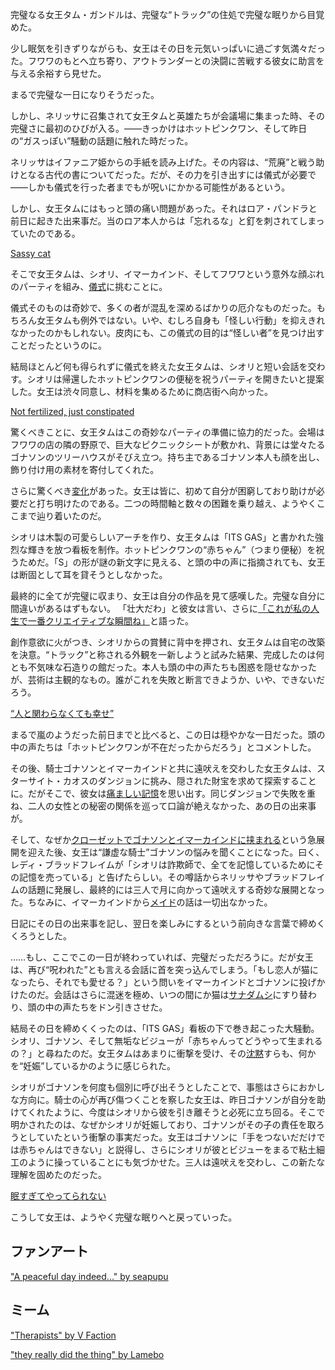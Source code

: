 <!-- title: タム・ガンドル -->
<!-- status: 生存 -->

完璧なる女王タム・ガンドルは、完璧な“トラック”の住処で完璧な眠りから目覚めた。

少し眠気を引きずりながらも、女王はその日を元気いっぱいに過ごす気満々だった。フワワのもとへ立ち寄り、アウトランダーとの決闘に苦戦する彼女に助言を与える余裕すら見せた。

まるで完璧な一日になりそうだった。

しかし、ネリッサに召集されて女王タムと英雄たちが会議場に集まった時、その完璧さに最初のひびが入る。――きっかけはホットピンクワン、そして昨日の“ガスっぽい”騒動の話題に触れた時だった。

ネリッサはイファニア姫からの手紙を読み上げた。その内容は、“荒廃”と戦う助けとなる古代の書についてだった。だが、その力を引き出すには儀式が必要で――しかも儀式を行った者までもが呪いにかかる可能性があるという。

しかし、女王タムにはもっと頭の痛い問題があった。それはロア・パンドラと前日に起きた出来事だ。当のロア本人からは「忘れるな」と釘を刺されてしまっていたのである。

[Sassy cat](#embed:https://youtu.be/jayBiB9euJU?t=670)

そこで女王タムは、シオリ、イマーカインド、そしてフワワという意外な顔ぶれのパーティを組み、[儀式](https://www.youtube.com/live/jayBiB9euJU?si=_OcZUoqnxheMyQ4e&t=953)に挑むことに。

儀式そのものは奇妙で、多くの者が混乱を深めるばかりの厄介なものだった。もちろん女王タムも例外ではない。いや、むしろ自身も「怪しい行動」を抑えきれなかったのかもしれない。皮肉にも、この儀式の目的は“怪しい者”を見つけ出すことだったというのに。

結局ほとんど何も得られずに儀式を終えた女王タムは、シオリと短い会話を交わす。シオリは帰還したホットピンクワンの便秘を祝うパーティを開きたいと提案した。女王は渋々同意し、材料を集めるために商店街へ向かった。

[Not fertilized, just constipated](#embed:https://www.youtube.com/live/jayBiB9euJU?si=tksE1UT02lekWEbi&t=2380)

驚くべきことに、女王タムはこの奇妙なパーティの準備に協力的だった。会場はフワワの店の隣の野原で、巨大なピクニックシートが敷かれ、背景には堂々たるゴナソンのツリーハウスがそびえ立つ。持ち主であるゴナソン本人も顔を出し、飾り付け用の素材を寄付してくれた。

さらに驚くべき[変化](https://youtu.be/jayBiB9euJU?t=3400)があった。女王は皆に、初めて自分が困窮しており助けが必要だと打ち明けたのである。二つの時間軸と数々の困難を乗り越え、ようやくここまで辿り着いたのだ。

シオリは木製の可愛らしいアーチを作り、女王タムは「ITS GAS」と書かれた強烈な輝きを放つ看板を制作。ホットピンクワンの“赤ちゃん”（つまり便秘）を祝うためだ。「S」の形が謎の新文字に見える、と頭の中の声に指摘されても、女王は断固として耳を貸そうとしなかった。

最終的に全てが完璧に収まり、女王は自分の作品を見て感嘆した。完璧な自分に間違いがあるはずもない。
「壮大だわ」と彼女は言い、さらに[「これが私の人生で一番クリエイティブな瞬間ね」](https://youtu.be/jayBiB9euJU?t=4713)と語った。

創作意欲に火がつき、シオリからの賞賛に背中を押され、女王タムは自宅の改築を決意。“トラック”と称される外観を一新しようと試みた結果、完成したのは何とも不気味な石造りの館だった。本人も頭の中の声たちも困惑を隠せなかったが、芸術は主観的なもの。誰がこれを失敗と断言できようか、いや、できないだろう。

[“人と関わらなくても幸せ”](#embed:https://youtu.be/jayBiB9euJU?t=6631)

まるで嵐のようだった前日までと比べると、この日は穏やかな一日だった。頭の中の声たちは「ホットピンクワンが不在だったからだろう」とコメントした。

その後、騎士ゴナソンとイマーカインドと共に遠吠えを交わした女王タムは、スターサイト・カオスのダンジョンに挑み、隠された財宝を求めて探索することに。だがそこで、彼女は[痛ましい記憶](https://youtu.be/jayBiB9euJU?t=7690)を思い出す。同じダンジョンで失敗を重ね、二人の女性との秘密の関係を巡って口論が絶えなかった、あの日の出来事が。

そして、なぜか[クローゼットでゴナソンとイマーカインドに挟まれる](https://www.youtube.com/live/jayBiB9euJU?si=4RccvR8LrKblthRi&t=9682)という急展開を迎えた後、女王は“謙虚な騎士”ゴナソンの悩みを聞くことになった。曰く、レディ・ブラッドフレイムが「シオリは詐欺師で、全てを記憶しているためにその記憶を売っている」と告げたらしい。その噂話からネリッサやブラッドフレイムの話題に発展し、最終的には三人で月に向かって遠吠えする奇妙な展開となった。ちなみに、イマーカインドから[メイド](https://youtu.be/jayBiB9euJU?t=9901)の話は一切出なかった。

日記にその日の出来事を記し、翌日を楽しみにするという前向きな言葉で締めくくろうとした。

……もし、ここでこの一日が終わっていれば、完璧だっただろうに。だが女王は、再び“呪われた”とも言える会話に首を突っ込んでしまう。「もし恋人が猫になったら、それでも愛せる？」という問いをイマーカインドとゴナソンに投げかけたのだ。会話はさらに混迷を極め、いつの間にか猫は[サナダムシ](https://youtu.be/jayBiB9euJU?t=11053)にすり替わり、頭の中の声たちをドン引きさせた。

結局その日を締めくくったのは、「ITS GAS」看板の下で巻き起こった大騒動。シオリ、ゴナソン、そして無垢なビジューが「赤ちゃんってどうやって生まれるの？」と尋ねたのだ。女王タムはあまりに衝撃を受け、その[沈黙](https://youtu.be/jayBiB9euJU?t=11542)すらも、何かを“妊娠”しているかのように感じられた。

シオリがゴナソンを何度も個別に呼び出そうとしたことで、事態はさらにおかしな方向に。騎士の心が再び傷つくことを察した女王は、昨日ゴナソンが自分を助けてくれたように、今度はシオリから彼を引き離そうと必死に立ち回る。そこで明かされたのは、なぜかシオリが妊娠しており、ゴナソンがその子の責任を取ろうとしていたという衝撃の事実だった。女王はゴナソンに「手をつないだだけでは赤ちゃんはできない」と説得し、さらにシオリが彼とビジューをまるで粘土細工のように操っていることにも気づかせた。三人は遠吠えを交わし、この新たな理解を固めたのだった。

[眠すぎてやってられない](#embed:https://www.youtube.com/live/jayBiB9euJU?si=JBsNjpi3chQw5tVT&t=12650)

こうして女王は、ようやく完璧な眠りへと戻っていった。

## ファンアート

["A peaceful day indeed..." by seapupu](https://x.com/seapupu290495/status/1920852715703320626)

<!-- shiori, bijou -->

## ミーム

["Therapists" by V Faction](https://x.com/V_Faction/status/1921060036433924235)

<!-- calli -->

["they really did the thing" by Lamebo](https://x.com/Lambo_ide/status/1921054453525794966)

<!-- ina, calli -->